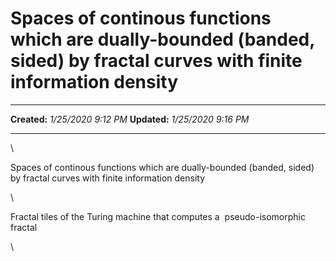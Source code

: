 Spaces of continous functions which are dually-bounded (banded, sided) by fractal curves with finite information density
========================================================================================================================

  -------------- ---------------------
  **Created:**   *1/25/2020 9:12 PM*
  **Updated:**   *1/25/2020 9:16 PM*
  -------------- ---------------------

\

Spaces of continous functions which are dually-bounded (banded, sided)
by fractal curves with finite information density

\

Fractal tiles of the Turing machine that computes a  pseudo-isomorphic
fractal

\

 
